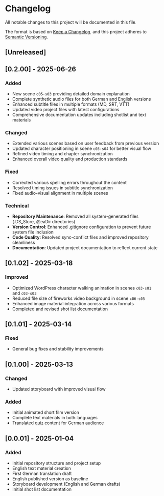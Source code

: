 # Changelog

All notable changes to this project will be documented in this file.

The format is based on [Keep a Changelog](https://keepachangelog.com/en/1.1.0/),
and this project adheres to [Semantic Versioning](https://semver.org/spec/v2.0.0.html).

## [Unreleased]

## [0.2.00] - 2025-06-26

### Added

- New scene `c05-s03` providing detailed domain explanation
- Complete synthetic audio files for both German and English versions
- Enhanced subtitle files in multiple formats (MD, SRT, VTT)
- Updated video project files with latest configurations
- Comprehensive documentation updates including shotlist and text materials

### Changed

- Extended various scenes based on user feedback from previous version
- Updated character positioning in scene `c05-s04` for better visual flow
- Refined video timing and chapter synchronization
- Enhanced overall video quality and production standards

### Fixed

- Corrected various spelling errors throughout the content
- Resolved timing issues in subtitle synchronization
- Fixed audio-visual alignment in multiple scenes

### Technical

- **Repository Maintenance**: Removed all system-generated files (.DS_Store, @eaDir directories)
- **Version Control**: Enhanced .gitignore configuration to prevent future system file inclusion
- **Code Quality**: Resolved sync-conflict files and improved repository cleanliness
- **Documentation**: Updated project documentation to reflect current state

## [0.1.02] - 2025-03-18

### Improved

- Optimized WordPress character walking animation in scenes `c03-s01` and `c03-s03`
- Reduced file size of fireworks video background in scene `c06-s05`
- Enhanced image material integration across various formats
- Completed and revised shot list documentation

## [0.1.01] - 2025-03-14

### Fixed

- General bug fixes and stability improvements

## [0.1.00] - 2025-03-13

### Changed

- Updated storyboard with improved visual flow

### Added

- Initial animated short film version
- Complete text materials in both languages
- Translated quiz content for German audience

## [0.0.01] - 2025-01-04

### Added

- Initial repository structure and project setup
- English text material creation
- First German translation draft
- English published version as baseline
- Storyboard development (English and German drafts)
- Initial shot list documentation